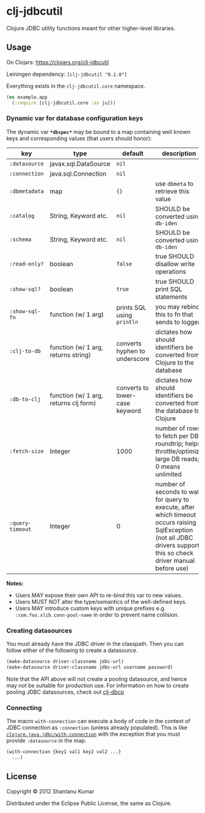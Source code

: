 # clj-jdbcutil

Clojure JDBC utility functions meant for other higher-level libraries.

## Usage

On Clojars: https://clojars.org/clj-jdbcutil

Leiningen dependency: `[clj-jdbcutil "0.1.0"]`

Everything exists in the `clj-jdbcutil.core` namespace.

```clojure
(ns example.app
  (:require [clj-jdbcutil.core :as ju]))
```

### Dynamic var for database configuration keys

The dynamic var **`*dbspec*`** may be bound to a map containing well known keys
and corresponding values (that users should honor):


| key              | type                                  | default | description |
|------------------|---------------------------------------|---------|-------------|
| `:datasource`    | javax.sql.DataSource                  | `nil`   |             |
| `:connection`    | java.sql.Connection                   | `nil`   |             |
| `:dbmetadata`    | map                                   | `{}`    | use `dbmeta` to retrieve this value |
| `:catalog`       | String, Keyword etc.                  | `nil`   | SHOULD be converted using `db-iden` |
| `:schema`        | String, Keyword etc.                  | `nil`   | SHOULD be converted using `db-iden` |
| `:read-only?`    | boolean                               | `false` | true SHOULD disallow write operations |
| `:show-sql?`     | boolean                               | `true`  | true SHOULD print SQL statements |
| `:show-sql-fn`   | function (w/ 1 arg)                   | prints SQL using `println`     | you may rebind this to fn that sends to logger |
| `:clj-to-db`     | function (w/ 1 arg, returns string)   | converts hyphen to underscore  | dictates how should identifiers be converted from Clojure to the database |
| `:db-to-clj`     | function (w/ 1 arg, returns clj form) | converts to lower-case keyword | dictates how should identifiers be converted from the database to Clojure |
| `:fetch-size`    | Integer                               | 1000    | number of rows to fetch per DB roundtrip; helps throttle/optimize large DB reads; 0 means unlimited |
| `:query-timeout` | Integer                               | 0       | number of seconds to wait for query to execute, after which timeout occurs raising SqlException (not all JDBC drivers support this so check driver manual before use) |


**Notes:**

* Users MAY expose their own API to re-bind this var to new values.
* Users MUST NOT alter the type/semantics of the well-defined keys.
* Users MAY introduce custom keys with unique prefixes e.g.
  `:com.foo.xlib.conn-pool-name` in order to prevent name collision.

### Creating datasources

You must already have the JDBC driver in the classpath. Then you can follow
either of the following to create a datasource.

```clojure
(make-datasource driver-classname jdbc-url)
(make-datasource driver-classname jdbc-url username password)
```

Note that the API above will not create a pooling datasource, and hence may not
be suitable for production use. For information on how to create pooling JDBC
datasources, check out [clj-dbcp](https://github.com/kumarshantanu/clj-dbcp)

### Connecting

The macro `with-connection` can execute a body of code in the context of
JDBC connection as `:connection` (unless already populated). This is like
[`clojure.java.jdbc/with-connection`](https://github.com/clojure/java.jdbc)
with the exception that you must provide `:datasource` in the map.

```clojure
(with-connection {key1 val1 key2 val2 ...}
  ...)
```

## License

Copyright © 2012 Shantanu Kumar

Distributed under the Eclipse Public License, the same as Clojure.
